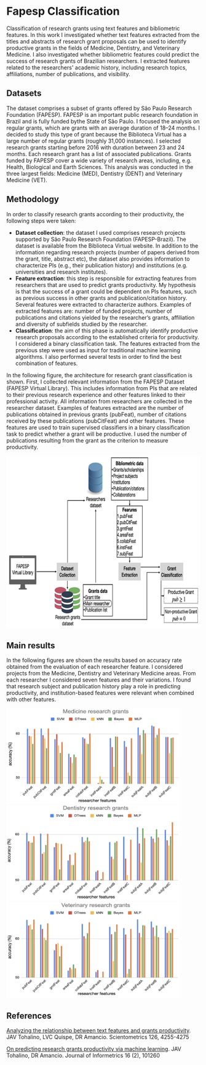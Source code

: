 # Fapesp Classification
Classification of research grants using text features and bibliometric features. In this work I investigated whether text features extracted from the titles and abstracts of research grant proposals can be used to identify productive grants in the fields of Medicine, Dentistry, and Veterinary Medicine. I also investigated whether bibliometric features could predict the success of research grants of Brazilian researchers. I extracted features related to the researchers' academic history, including research topics, affiliations, number of publications, and visibility.
 
## Datasets

The dataset comprises a subset of grants offered by São Paulo Research Foundation (FAPESP). FAPESP is an important public research foundation in Brazil and is fully funded bythe State of São Paulo. I focused the analysis on regular grants, which are grants with an average duration of 18–24 months. I decided to study this type of grant because the Biblioteca Virtual has a large number of regular grants (roughly 31,000 instances). I selected research grants starting before 2016 with duration between 23 and 24 months. Each research grant has a list of associated publications. Grants funded by FAPESP cover a wide variety of research areas, including, e.g. Health, Biological and Earth Sciences. This analysis was conducted in the three largest fields: Medicine (MED), Dentistry (DENT) and Veterinary Medicine (VET).

## Methodology
In order to classify research grants according to their productivity, the following steps were taken:
- **Dataset collection**: the dataset I used comprises research projects supported by São Paulo Research Foundation (FAPESP-Brazil). The dataset is available from the Biblioteca Virtual website. In addition to the information regarding research projects (number of papers derived from the grant, title, abstract etc), the dataset also provides information to characterize PIs (e.g., their publication history) and institutions (e.g. universities and research institutes).
- **Feature extraction**: this step is responsible for extracting features from researchers that are used to predict grants productivity. My hypothesis is that the success of a grant could be dependent on PIs features, such as previous success in other grants and publication/citation history. Several features were extracted to characterize authors. Examples of extracted features are: number of funded projects, number of publications and citations yielded by the researcher’s grants, affiliation and diversity of subfields studied by the researcher. 
- **Classification**: the aim of this phase is automatically identify productive research proposals according to the established criteria for productivity. I considered a binary classification task. The features extracted from the previous step were used as input for traditional machine learning algorithms. I also performed several tests in order to find the best combination of features. 

In the following figure, the architecture for research grant classification is shown. First, I collected relevant information from the FAPESP Dataset (FAPESP Virtual Library). This includes information from PIs that are related to their previous research experience and other features linked to their professional activity. All information from researchers are collected in the researcher dataset. Examples of features extracted are the number of publications obtained in previous grants (pubFeat), number of citations received by these publications (pubCitFeat) and other features. These features are used to train supervised classifiers in a binary classification task to predict whether a grant will be productive. I used the number of publications resulting from the grant as the criterion to measure productivity.

<img src="fc_arquitecture.png" width="650" height="450">


## Main results
In the following figures are shown the results based on accuracy rate obtained from the evaluation of each researcher feature. I considered projects from the Medicine, Dentistry and Veterinary Medicine areas. From each researcher I considered seven features and their variations. I found that research subject and publication history play a role in predicting productivity, and institution-based features were relevant when combined with other features. 

<img src="fc_medicine.png" width="450" height="250">
<img src="fc_dentistry.png" width="450" height="250">
<img src="fc_veterinary.png" width="450" height="250">

## References
[Analyzing the relationship between text features and grants productivity](https://link.springer.com/article/10.1007/s11192-021-03926-x). JAV Tohalino, LVC Quispe, DR Amancio. Scientometrics 126, 4255-4275

[On predicting research grants productivity via machine learning](https://www.sciencedirect.com/science/article/abs/pii/S1751157722000128). JAV Tohalino, DR Amancio. Journal of Informetrics 16 (2), 101260
 
